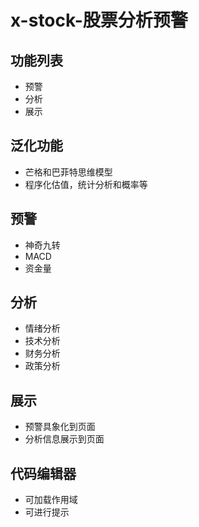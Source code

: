 # x-stock-股票分析预警

## 功能列表

- 预警
- 分析
- 展示

## 泛化功能

- 芒格和巴菲特思维模型
- 程序化估值，统计分析和概率等

## 预警

- 神奇九转
- MACD
- 资金量

## 分析

- 情绪分析
- 技术分析
- 财务分析
- 政策分析

## 展示

- 预警具象化到页面
- 分析信息展示到页面

## 代码编辑器

- 可加载作用域
- 可进行提示
